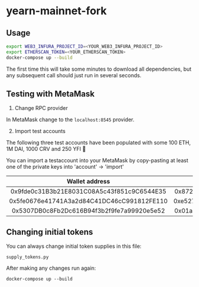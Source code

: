 # yearn-mainnet-fork

## Usage

```bash
export WEB3_INFURA_PROJECT_ID=<YOUR_WEB3_INFURA_PROJECT_ID>
export ETHERSCAN_TOKEN=<YOUR_ETHERSCAN_TOKEN>
docker-compose up --build
```

The first time this will take some minutes to download all dependencies, but any subsequent call should just run in several seconds.


## Testing with MetaMask

1. Change RPC provider

In MetaMask change to the `localhost:8545` provider.

2. Import test accounts

The following three test accounts have been populated with some 100 ETH, 1M DAI, 1000 CRV and 250 YFI :rocket:

You can import a testaccount into your MetaMask by copy-pasting at least one of the private keys into 'account' -> 'import'


| Wallet address                             | Private key                                                        |
|:------------------------------------------:|:------------------------------------------------------------------:|
| 0x9fde0c31B3b21E8031C08A5c43f851c9C6544E35 | 0x8724398c1580e64667ec0c5d8fff0d1f2e3dd59338c114283c1ea8970b5309b4 |
| 0x5fe0676e41741A3a2d84C41DC46cC991812FE110 | 0xe52789058ba8b5da1c4e82a644fa21d9ceeea35931714a1c12444c0a74e35db7 |
| 0x5307DB0c8Fb2Dc616B94f3b2f9fe7a99920e5e52 | 0x01ac1291b438aeaa2961d9aef838e359707f33203c7a1fbb1b8bc59a48899b12 |


## Changing initial tokens

You can always change initial token supplies in this file:

`supply_tokens.py`


After making any changes run again:

`docker-compose up --build`
